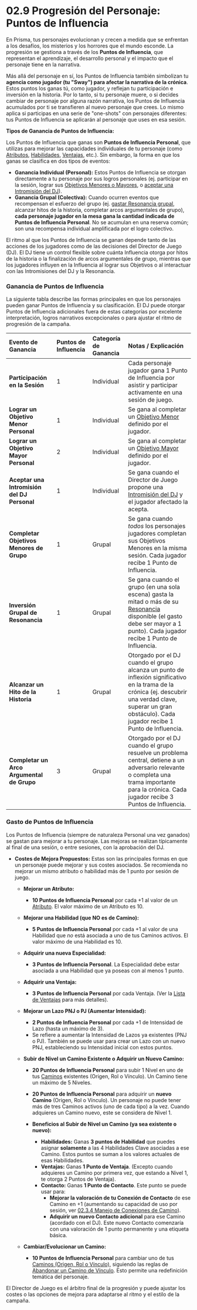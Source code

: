 # 02.9 Progresión del Personaje: Puntos de Influencia

En Prisma, tus personajes evolucionan y crecen a medida que se enfrentan a los desafíos, los misterios y los horrores que el mundo esconde. La progresión se gestiona a través de los **Puntos de Influencia**, que representan el aprendizaje, el desarrollo personal y el impacto que el personaje tiene en la narrativa.

Más allá del personaje en sí, los Puntos de Influencia también simbolizan tu **agencia como jugador (tu "Sway") para afectar la narrativa de la crónica**. Estos puntos los ganas tú, como jugador, y reflejan tu participación e inversión en la historia. Por lo tanto, si tu personaje muere, o si decides cambiar de personaje por alguna razón narrativa, los Puntos de Influencia acumulados por ti se transfieren al nuevo personaje que crees. Lo mismo aplica si participas en una serie de "one-shots" con personajes diferentes: tus Puntos de Influencia se aplicarán al personaje que uses en esa sesión.

**Tipos de Ganancia de Puntos de Influencia:**

Los Puntos de Influencia que ganas son **Puntos de Influencia Personal**, que utilizas para mejorar las capacidades individuales de tu personaje (como [Atributos](./02.4_Paso_3_Estableciendo_los_Atributos.md), [Habilidades](./02.5_Paso_4_Desarrollando_Habilidades_y_Especialidades.md), [Ventajas](./02.X_Ventajas_de_Personaje.md), etc.). Sin embargo, la forma en que los ganas se clasifica en dos tipos de eventos:

*   **Ganancia Individual (Personal):** Estos Puntos de Influencia se otorgan directamente a tu personaje por sus logros personales (ej. participar en la sesión, lograr sus [Objetivos Menores o Mayores](./02.8_Paso_7_Detalles_Finales_Objetivos_y_Hoja_de_Personaje.md#c-define-tus-objetivos-iniciales), o [aceptar una Intromisión del DJ](./../../PARTE_IV_EL_DIRECTOR_DE_JUEGO/Capitulo_04_El_Arte_de_Dirigir_Prisma/04.2_Intromisiones_del_DJ.md)).
*   **Ganancia Grupal (Colectiva):** Cuando ocurren eventos que recompensan el esfuerzo del grupo (ej. [gastar Resonancia grupal](./../../PARTE_I_EL_NUCLEO_DEL_JUEGO/Capitulo_01_Mecanicas_Fundamentales/01.09_Resonancia.md), alcanzar hitos de la historia, completar arcos argumentales de grupo), **cada personaje jugador en la mesa gana la cantidad indicada de Puntos de Influencia Personal**. No se acumulan en una reserva común; son una recompensa individual amplificada por el logro colectivo.

El ritmo al que los Puntos de Influencia se ganan depende tanto de las acciones de los jugadores como de las decisiones del Director de Juego (DJ). El DJ tiene un control flexible sobre cuánta Influencia otorga por hitos de la historia o la finalización de arcos argumentales de grupo, mientras que los jugadores influyen en la Influencia al lograr sus Objetivos o al interactuar con las Intromisiones del DJ y la Resonancia.

### Ganancia de Puntos de Influencia

La siguiente tabla describe las formas principales en que los personajes pueden ganar Puntos de Influencia y su clasificación. El DJ puede otorgar Puntos de Influencia adicionales fuera de estas categorías por excelente interpretación, logros narrativos excepcionales o para ajustar el ritmo de progresión de la campaña.

| Evento de Ganancia | Puntos de Influencia | Categoría de Ganancia | Notas / Explicación |
| :---------------------------------------------- | :------------------- | :-------------------- | :----------------------------------------------------------------------------------------------------------------------------------------------------------------------------------------------------------- |
| **Participación en la Sesión** | 1 | Individual | Cada personaje jugador gana 1 Punto de Influencia por asistir y participar activamente en una sesión de juego. |
| **Lograr un Objetivo Menor Personal** | 1 | Individual | Se gana al completar un [Objetivo Menor](./02.8_Paso_7_Detalles_Finales_Objetivos_y_Hoja_de_Personaje.md#c-define-tus-objetivos-iniciales) definido por el jugador. |
| **Lograr un Objetivo Mayor Personal** | 2 | Individual | Se gana al completar un [Objetivo Mayor](./02.8_Paso_7_Detalles_Finales_Objetivos_y_Hoja_de_Personaje.md#c-define-tus-objetivos-iniciales) definido por el jugador. |
| **Aceptar una Intromisión del DJ Personal** | 1 | Individual | Se gana cuando el Director de Juego propone una [Intromisión del DJ](./../../PARTE_IV_EL_DIRECTOR_DE_JUEGO/Capitulo_04_El_Arte_de_Dirigir_Prisma/04.2_Intromisiones_del_DJ.md) y el jugador afectado la acepta. |
| **Completar Objetivos Menores de Grupo** | 1 | Grupal | Se gana cuando *todos* los personajes jugadores completan sus Objetivos Menores en la misma sesión. Cada jugador recibe 1 Punto de Influencia. |
| **Inversión Grupal de Resonancia** | 1 | Grupal | Se gana cuando el grupo (en una sola escena) gasta la mitad o más de su [Resonancia](./../../PARTE_I_EL_NUCLEO_DEL_JUEGO/Capitulo_01_Mecanicas_Fundamentales/01.09_Resonancia.md) disponible (el gasto debe ser mayor a 1 punto). Cada jugador recibe 1 Punto de Influencia. |
| **Alcanzar un Hito de la Historia** | 1 | Grupal | Otorgado por el DJ cuando el grupo alcanza un punto de inflexión significativo en la trama de la crónica (ej. descubrir una verdad clave, superar un gran obstáculo). Cada jugador recibe 1 Punto de Influencia. |
| **Completar un Arco Argumental de Grupo** | 3 | Grupal | Otorgado por el DJ cuando el grupo resuelve un problema central, detiene a un adversario relevante o completa una trama importante para la crónica. Cada jugador recibe 3 Puntos de Influencia. |

### Gasto de Puntos de Influencia

Los Puntos de Influencia (siempre de naturaleza Personal una vez ganados) se gastan para mejorar a tu personaje. Las mejoras se realizan típicamente al final de una sesión, o entre sesiones, con la aprobación del DJ.

*   **Costes de Mejora Propuestos:**
    Estas son las principales formas en que un personaje puede mejorar y sus costes asociados. Se recomienda no mejorar un mismo atributo o habilidad más de 1 punto por sesión de juego.

    *   **Mejorar un Atributo:**
        *   **10 Puntos de Influencia Personal** por cada +1 al valor de un [Atributo](./02.4_Paso_3_Estableciendo_los_Atributos.md). El valor máximo de un Atributo es 10.

    *   **Mejorar una Habilidad (que NO es de Camino):**
        *   **5 Puntos de Influencia Personal** por cada +1 al valor de una Habilidad que *no* está asociada a uno de tus Caminos activos. El valor máximo de una Habilidad es 10.

    *   **Adquirir una nueva Especialidad:**
        *   **3 Puntos de Influencia Personal**. La Especialidad debe estar asociada a una Habilidad que ya poseas con al menos 1 punto.

    *   **Adquirir una Ventaja:**
        *   **3 Puntos de Influencia Personal** por cada Ventaja. (Ver la [Lista de Ventajas](./02.X_Ventajas_de_Personaje.md) para más detalles).

    *   **Mejorar un Lazo PNJ o PJ (Aumentar Intensidad):**
        *   **2 Puntos de Influencia Personal** por cada +1 de Intensidad de Lazo (hasta un máximo de 3).
        *   Se refiere a aumentar la Intensidad de Lazos ya existentes (PNJ o PJ). También se puede usar para crear un Lazo con un nuevo PNJ, estableciendo su Intensidad inicial con estos puntos.

    *   **Subir de Nivel un Camino Existente o Adquirir un Nuevo Camino:**
        *   **20 Puntos de Influencia Personal** para subir 1 Nivel en uno de tus [Caminos](./02.3_Paso_2_Definiendo_tus_Caminos.md) existentes (Origen, Rol o Vínculo). Un Camino tiene un máximo de 5 Niveles.
        *   **20 Puntos de Influencia Personal** para adquirir un **nuevo Camino** (Origen, Rol o Vínculo). Un personaje no puede tener más de tres Caminos activos (uno de cada tipo) a la vez. Cuando adquieres un Camino nuevo, este se considera de Nivel 1.

        *   **Beneficios al Subir de Nivel un Camino (ya sea existente o nuevo):**
            *   **Habilidades:** Ganas **3 puntos de Habilidad** que puedes asignar **solamente** a las 4 Habilidades Clave asociadas a ese Camino. Estos puntos se suman a los valores actuales de esas Habilidades.
            *   **Ventajas:** Ganas **1 Punto de Ventaja**. (Excepto cuando adquieres un Camino por primera vez, que estando a Nivel 1, te otorga 2 Puntos de Ventaja).
            *   **Contacto:** Ganas **1 Punto de Contacto**. Este punto se puede usar para:
                *   **Mejorar la valoración de tu Conexión de Contacto** de ese Camino en +1 (aumentando su capacidad de uso por sesión, ver [02.3.4 Manejo de Conexiones de Camino](./02.3.4_Manejo_de_Conexiones_de_Camino.md)).
                *   **Adquirir un nuevo Contacto adicional** para ese Camino (acordado con el DJ). Este nuevo Contacto comenzaría con una valoración de 1 punto permanente y una etiqueta básica.

    *   **Cambiar/Evolucionar un Camino:**
        *   **10 Puntos de Influencia Personal** para cambiar uno de tus [Caminos (Origen, Rol o Vínculo)](./02.3_Paso_2_Definiendo_tus_Caminos.md#proceso-para-definir-tus-caminos), siguiendo las reglas de [Abandonar un Camino de Vínculo](./02.3.3_Camino_de_Vinculo.md#nota-importante-abandonar-un-camino-de-vnculo). Esto permite una redefinición temática del personaje.

El Director de Juego es el árbitro final de la progresión y puede ajustar los costes o las opciones de mejora para adaptarse al ritmo y el estilo de la campaña.
